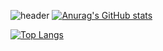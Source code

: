 ![header](https://capsule-render.vercel.app/api?type=waving&color=gradient&height=256&section=header&text=Hello%20World!&fontSize=75&animation=fadeIn&fontAlignY=38&desc=Welcome%20to%20my%20GitHub%20profile!&descAlignY=51&descAlign=62)
[![Anurag's GitHub stats](https://github-readme-stats.vercel.app/api?username=efefew&theme=dark)](https://github.com/anuraghazra/github-readme-stats)

[![Top Langs](https://github-readme-stats.vercel.app/api/top-langs/?username=efefew&hide_progress=false&theme=dark)](https://github.com/anuraghazra/github-readme-stats)
